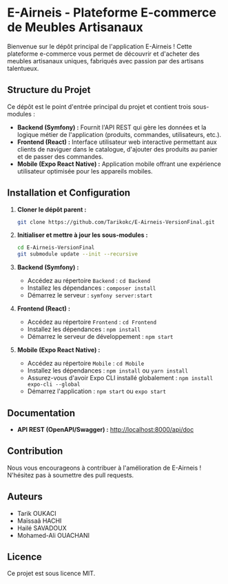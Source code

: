 # E-Airneis - Plateforme E-commerce de Meubles Artisanaux

Bienvenue sur le dépôt principal de l'application E-Airneis ! Cette plateforme e-commerce vous permet de découvrir et d'acheter des meubles artisanaux uniques, fabriqués avec passion par des artisans talentueux.

## Structure du Projet

Ce dépôt est le point d'entrée principal du projet et contient trois sous-modules :

*   **Backend (Symfony) :** Fournit l'API REST qui gère les données et la logique métier de l'application (produits, commandes, utilisateurs, etc.).
*   **Frontend (React) :** Interface utilisateur web interactive permettant aux clients de naviguer dans le catalogue, d'ajouter des produits au panier et de passer des commandes.
*   **Mobile (Expo React Native) :** Application mobile offrant une expérience utilisateur optimisée pour les appareils mobiles.

## Installation et Configuration

1.  **Cloner le dépôt parent :**
    ```bash
    git clone https://github.com/Tarikokc/E-Airneis-VersionFinal.git 
    ```

2.  **Initialiser et mettre à jour les sous-modules :**
    ```bash
    cd E-Airneis-VersionFinal
    git submodule update --init --recursive
    ```

3.  **Backend (Symfony) :**
    *   Accédez au répertoire `Backend` : `cd Backend`
    *   Installez les dépendances : `composer install`
    *   Démarrez le serveur : `symfony server:start`

4.  **Frontend (React) :**
    *   Accédez au répertoire `Frontend` : `cd Frontend`
    *   Installez les dépendances : `npm install`
    *   Démarrez le serveur de développement : `npm start`

5.  **Mobile (Expo React Native) :**
    *   Accédez au répertoire `Mobile` : `cd Mobile`
    *   Installez les dépendances : `npm install` ou `yarn install`
    *   Assurez-vous d'avoir Expo CLI installé globalement : `npm install expo-cli --global`
    *   Démarrez l'application : `npm start` ou `expo start`

## Documentation

*   **API REST (OpenAPI/Swagger) :** [http://localhost:8000/api/doc](http://localhost:8000/api/doc)

## Contribution

Nous vous encourageons à contribuer à l'amélioration de E-Airneis ! N'hésitez pas à soumettre des pull requests.

## Auteurs

*   Tarik OUKACI
*   Maïssaâ HACHI
*   Hailé SAVADOUX
*   Mohamed-Ali OUACHANI

## Licence

Ce projet est sous licence MIT.
